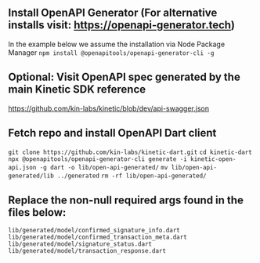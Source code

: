 ## Install OpenAPI Generator (For alternative installs visit: https://openapi-generator.tech)
In the example below we assume the installation via Node Package Manager
`npm install @openapitools/openapi-generator-cli -g`

## Optional: Visit OpenAPI spec generated by the main Kinetic SDK reference
https://github.com/kin-labs/kinetic/blob/dev/api-swagger.json

## Fetch repo and install OpenAPI Dart client
`git clone https://github.com/kin-labs/kinetic-dart.git`
`cd kinetic-dart`
`npx @openapitools/openapi-generator-cli generate -i kinetic-open-api.json -g dart -o lib/open-api-generated/`
`mv lib/open-api-generated/lib ../generated`
`rm -rf lib/open-api-generated/`

## Replace the non-null required args found in the files below:
`lib/generated/model/confirmed_signature_info.dart`
`lib/generated/model/confirmed_transaction_meta.dart`
`lib/generated/model/signature_status.dart`
`lib/generated/model/transaction_response.dart`

